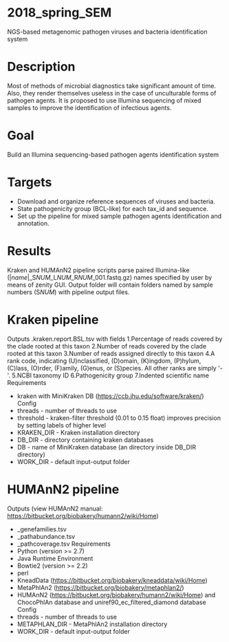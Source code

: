 # 2018_spring_SEM
NGS-based metagenomic pathogen viruses and bacteria identification system

# Description
Most of methods of microbial diagnostics take significant amount of time. Also, they render themselves useless in the case of unculturable forms of pathogen agents. It is proposed to use Illumina sequencing of mixed samples to improve the identification of infectious agents.

# Goal
Build an Illumina sequencing-based pathogen agents identification system

# Targets
- Download and organize reference sequences of viruses and bacteria.
- State pathogenicity group (BCL-like) for each tax_id and sequence.
- Set up the pipeline for mixed sample pathogen agents identification and annotation.

# Results
Kraken and HUMAnN2 pipeline scripts parse paired Illumina-like (|<i>name</i>|_S<i>NUM</i>_L<i>NUM</i>_R<i>NUM</i>_001.fastq.gz) names specified by user by means of zenity GUI.
Output folder will contain folders named by sample numbers (S<i>NUM</i>) with pipeline output files.
  
# Kraken pipeline
Outputs <name>.kraken.report.BSL.tsv with fields
1.Percentage of reads covered by the clade rooted at this taxon
2.Number of reads covered by the clade rooted at this taxon
3.Number of reads assigned directly to this taxon
4.A rank code, indicating (U)nclassified, (D)omain, (K)ingdom, (P)hylum, (C)lass, (O)rder, (F)amily, (G)enus, or (S)pecies. All other ranks are simply '-'.
5.NCBI taxonomy ID
6.Pathogenicity group
7.Indented scientific name
Requirements
- kraken with MiniKraken DB (https://ccb.jhu.edu/software/kraken/)
Config
- threads - number of threads to use
- threshold - kraken-filter threshold (0.01 to 0.15 float) improves precision by setting labels of higher level
- KRAKEN_DIR - Kraken installation directory
- DB_DIR - directory containing kraken databases
- DB - name of MiniKraken database (an directory inside DB_DIR directory)
- WORK_DIR - default input-output folder
  
# HUMAnN2 pipeline
Outputs (view HUMAnN2 manual: https://bitbucket.org/biobakery/humann2/wiki/Home)
- <name>_genefamilies.tsv
- <name>_pathabundance.tsv
- <name>_pathcoverage.tsv
Requirements
- Python (version >= 2.7)
- Java Runtime Environment
- Bowtie2 (version >= 2.2)
- perl
- KneadData (https://bitbucket.org/biobakery/kneaddata/wiki/Home)
- MetaPhlAn2 (https://bitbucket.org/biobakery/metaphlan2/)
- HUMAnN2 (https://bitbucket.org/biobakery/humann2/wiki/Home) and ChocoPhlAn database and uniref90_ec_filtered_diamond database
Config
- threads - number of threads to use
- METAPHLAN_DIR - MetaPhlAn2 installation directory
- WORK_DIR - default input-output folder

